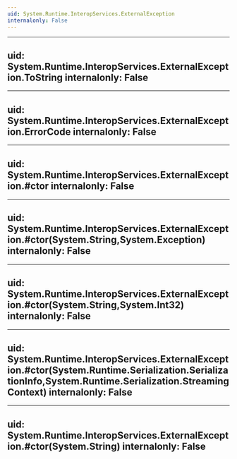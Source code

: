 ```yaml
---
uid: System.Runtime.InteropServices.ExternalException
internalonly: False
---
```


---
uid: System.Runtime.InteropServices.ExternalException.ToString
internalonly: False
---

---
uid: System.Runtime.InteropServices.ExternalException.ErrorCode
internalonly: False
---

---
uid: System.Runtime.InteropServices.ExternalException.#ctor
internalonly: False
---

---
uid: System.Runtime.InteropServices.ExternalException.#ctor(System.String,System.Exception)
internalonly: False
---

---
uid: System.Runtime.InteropServices.ExternalException.#ctor(System.String,System.Int32)
internalonly: False
---

---
uid: System.Runtime.InteropServices.ExternalException.#ctor(System.Runtime.Serialization.SerializationInfo,System.Runtime.Serialization.StreamingContext)
internalonly: False
---

---
uid: System.Runtime.InteropServices.ExternalException.#ctor(System.String)
internalonly: False
---
